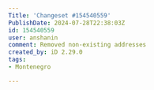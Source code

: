 ```yaml
---
Title: 'Changeset #154540559'
PublishDate: 2024-07-28T22:38:03Z
id: 154540559
user: anshanin
comment: Removed non-existing addresses
created_by: iD 2.29.0
tags:
- Montenegro

---
```

